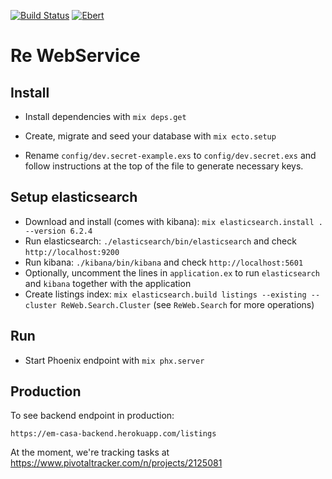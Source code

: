 [![Build Status](https://travis-ci.org/em-casa/backend.svg?branch=master)](https://travis-ci.org/em-casa/backend)
[![Ebert](https://ebertapp.io/github/em-casa/backend.svg)](https://ebertapp.io/github/em-casa/backend)
# Re WebService

## Install

  * Install dependencies with `mix deps.get`

  * Create, migrate and seed your database with `mix ecto.setup`
  * Rename `config/dev.secret-example.exs` to `config/dev.secret.exs` and follow instructions at the top of the file to generate necessary keys.

## Setup elasticsearch
  * Download and install (comes with kibana): `mix elasticsearch.install . --version 6.2.4`
  * Run elasticsearch: `./elasticsearch/bin/elasticsearch` and check `http://localhost:9200`
  * Run kibana: `./kibana/bin/kibana` and check `http://localhost:5601`
  * Optionally, uncomment the lines in `application.ex` to run `elasticsearch` and `kibana` together with the application
  * Create listings index: `mix elasticsearch.build listings --existing --cluster ReWeb.Search.Cluster` (see `ReWeb.Search` for more operations)

## Run

  * Start Phoenix endpoint with `mix phx.server`

## Production

To see backend endpoint in production:

`https://em-casa-backend.herokuapp.com/listings`

At the moment, we're tracking tasks at https://www.pivotaltracker.com/n/projects/2125081
